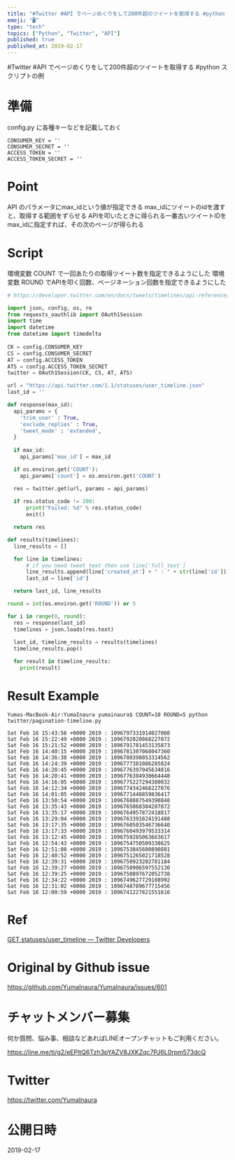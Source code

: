 ```yaml
---
title: "#Twitter #API でページめくりをして200件超のツイートを取得する #python スクリプトの例"
emoji: "🖥"
type: "tech"
topics: ["Python", "Twitter", "API"]
published: true
published_at: 2019-02-17
---
```


#Twitter #API でページめくりをして200件超のツイートを取得する #python スクリプトの例

# 準備

config.py に各種キーなどを記載しておく

```
CONSUMER_KEY = ''
CONSUMER_SECRET = ''
ACCESS_TOKEN = ''
ACCESS_TOKEN_SECRET = ''
```

# Point

API のパラメータにmax_idという値が指定できる
max_idにツイートのidを渡すと、取得する範囲をずらせる
APIを叩いたときに得られる一番古いツイートIDをmax_idに指定すれば、その次のページが得られる

# Script

環境変数 COUNT で一回あたりの取得ツイート数を指定できるようにした
環境変数 ROUND でAPIを叩く回数、ページネーション回数を指定できるようにした

```py
# https://developer.twitter.com/en/docs/tweets/timelines/api-reference/get-statuses-user_timeline.html

import json, config, os, re
from requests_oauthlib import OAuth1Session
import time
import datetime
from datetime import timedelta
 
CK = config.CONSUMER_KEY
CS = config.CONSUMER_SECRET
AT = config.ACCESS_TOKEN
ATS = config.ACCESS_TOKEN_SECRET
twitter = OAuth1Session(CK, CS, AT, ATS)

url = "https://api.twitter.com/1.1/statuses/user_timeline.json"
last_id = ''

def response(max_id):
  api_params = {
    'trim_user' : True,
    'exclude_replies' : True,
    'tweet_mode' : 'extended',
  }
  
  if max_id:
    api_params['max_id'] = max_id

  if os.environ.get('COUNT'):
    api_params['count'] = os.environ.get('COUNT')

  res = twitter.get(url, params = api_params)
  
  if res.status_code != 200:  
      print("Failed: %d" % res.status_code)
      exit()

  return res

def results(timelines):
  line_results = []

  for line in timelines:
      # if you need tweet text then use line['full_text'] 
      line_results.append(line['created_at'] + " : " + str(line['id']))
      last_id = line['id']

  return last_id, line_results

round = int(os.environ.get('ROUND')) or 5

for i in range(0, round):
  res = response(last_id)
  timelines = json.loads(res.text)
  
  last_id, timeline_results = results(timelines)
  timeline_results.pop()

  for result in timeline_results:
    print(result)

```

# Result Example

```
Yumas-MacBook-Air:YumaInaura yumainaura$ COUNT=10 ROUND=5 python twitter/pagination-timeline.py

Sat Feb 16 15:43:56 +0000 2019 : 1096797331914027008
Sat Feb 16 15:22:49 +0000 2019 : 1096792020868227072
Sat Feb 16 15:21:52 +0000 2019 : 1096791781453135873
Sat Feb 16 14:40:15 +0000 2019 : 1096781307068047360
Sat Feb 16 14:36:38 +0000 2019 : 1096780398053314562
Sat Feb 16 14:24:39 +0000 2019 : 1096777381086285824
Sat Feb 16 14:20:45 +0000 2019 : 1096776397945634816
Sat Feb 16 14:20:41 +0000 2019 : 1096776384930664448
Sat Feb 16 14:16:05 +0000 2019 : 1096775227294380032
Sat Feb 16 14:12:34 +0000 2019 : 1096774342468227076
Sat Feb 16 14:01:05 +0000 2019 : 1096771448859836417
Sat Feb 16 13:50:54 +0000 2019 : 1096768887549390848
Sat Feb 16 13:35:43 +0000 2019 : 1096765068304207872
Sat Feb 16 13:35:17 +0000 2019 : 1096764957872418817
Sat Feb 16 13:29:04 +0000 2019 : 1096763391824191488
Sat Feb 16 13:17:35 +0000 2019 : 1096760503546736640
Sat Feb 16 13:17:33 +0000 2019 : 1096760493979533314
Sat Feb 16 13:12:45 +0000 2019 : 1096759285063663617
Sat Feb 16 12:54:43 +0000 2019 : 1096754750509338625
Sat Feb 16 12:51:08 +0000 2019 : 1096753845600890881
Sat Feb 16 12:40:52 +0000 2019 : 1096751265021718528
Sat Feb 16 12:39:31 +0000 2019 : 1096750923202781184
Sat Feb 16 12:39:27 +0000 2019 : 1096750906597552130
Sat Feb 16 12:39:25 +0000 2019 : 1096750897672052738
Sat Feb 16 12:34:22 +0000 2019 : 1096749627729108992
Sat Feb 16 12:31:02 +0000 2019 : 1096748789677715456
Sat Feb 16 12:00:59 +0000 2019 : 1096741227821551616
```

# Ref

[GET statuses/user_timeline — Twitter Developers](https://developer.twitter.com/en/docs/tweets/timelines/api-reference/get-statuses-user_timeline.html)

# Original by Github issue

https://github.com/YumaInaura/YumaInaura/issues/601








<!-- Update From Qiita API -->

# チャットメンバー募集


何か質問、悩み事、相談などあればLINEオープンチャットもご利用ください。

https://line.me/ti/g2/eEPltQ6Tzh3pYAZV8JXKZqc7PJ6L0rpm573dcQ





# Twitter


https://twitter.com/YumaInaura


<!-- Update From Qiita API -->



# 公開日時

2019-02-17
